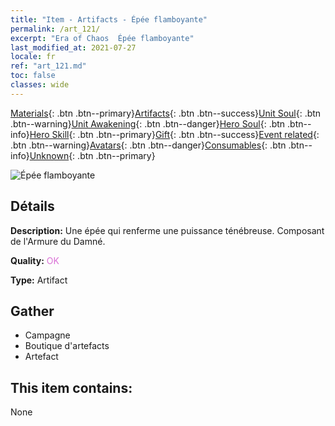 ```yaml
---
title: "Item - Artifacts - Épée flamboyante"
permalink: /art_121/
excerpt: "Era of Chaos  Épée flamboyante"
last_modified_at: 2021-07-27
locale: fr
ref: "art_121.md"
toc: false
classes: wide
---
```

 [Materials](/ItemsFR/){: .btn .btn--primary}[Artifacts](/ItemsFR/Artifacts/){: .btn .btn--success}[Unit Soul](/ItemsFR/UnitSoul/){: .btn .btn--warning}[Unit Awakening](/ItemsFR/UnitAwakening/){: .btn .btn--danger}[Hero Soul](/ItemsFR/HeroSoul/){: .btn .btn--info}[Hero Skill](/ItemsFR/HeroSkill/){: .btn .btn--primary}[Gift](/ItemsFR/Gift/){: .btn .btn--success}[Event related](/ItemsFR/Events/){: .btn .btn--warning}[Avatars](/ItemsFR/Avatars/){: .btn .btn--danger}[Consumables](/ItemsFR/Consumables/){: .btn .btn--info}[Unknown](/ItemsFR/Unknown/){: .btn .btn--primary}

 ![Épée flamboyante](/images/t/artifact_40301.png)

## Détails
 **Description:** Une épée qui renferme une puissance ténébreuse. Composant de l'Armure du Damné.

 **Quality:** <span style="color: #DA70D6">OK</span>

 **Type:** Artifact

## Gather

*    Campagne 
*    Boutique d'artefacts 
*    Artefact 

## This item contains:

  None

